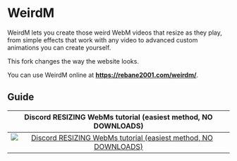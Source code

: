 # WeirdM
WeirdM lets you create those weird WebM videos that resize as they play, from simple effects that work with any video to advanced custom animations you can create yourself.

This fork changes the way the website looks.

You can use WeirdM online at **https://rebane2001.com/weirdm/**.

## Guide

| Discord RESIZING WebMs tutorial (easiest method, NO DOWNLOADS) |
|:--:|
| [![Discord RESIZING WebMs tutorial (easiest method, NO DOWNLOADS)](https://img.youtube.com/vi/Wf2filWCcJo/0.jpg "Discord RESIZING WebMs tutorial (easiest method, NO DOWNLOADS)")](https://youtu.be/Wf2filWCcJo) |
